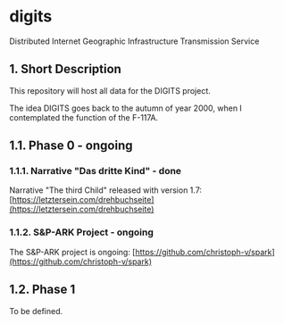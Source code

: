 # digits
Distributed Internet Geographic Infrastructure Transmission Service

## 1. Short Description

This repository will host all data for the DIGITS project.

The idea DIGITS goes back to the autumn of year 2000, when I
contemplated the function of the F-117A.

## 1.1. Phase 0 - ongoing

### 1.1.1. Narrative "Das dritte Kind" - done

Narrative "The third Child" released with version 1.7:
[https://letztersein.com/drehbuchseite](https://letztersein.com/drehbuchseite)

### 1.1.2. S&P-ARK Project - ongoing

The S&P-ARK project is ongoing:
[https://github.com/christoph-v/spark](https://github.com/christoph-v/spark)

## 1.2. Phase 1

To be defined.
